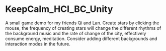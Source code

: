 # KeepCalm_HCI_BC_Unity
A small game demo for my friends Qi and Lan. Create stars by clicking the mouse, the frequency of creating stars will change the different rhythms of the background music and the rate of change of the city, effectively consume energy, meditation. Consider adding different backgrounds and interaction modes in the future.
